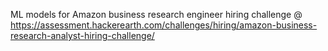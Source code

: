 
ML models for Amazon business research engineer hiring challenge @ https://assessment.hackerearth.com/challenges/hiring/amazon-business-research-analyst-hiring-challenge/
